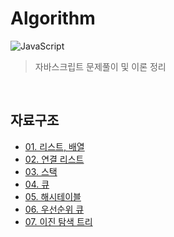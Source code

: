 # Algorithm

<p>
<img alt="JavaScript" src="http://img.shields.io/badge/-JavaScript-F7DF1E?style=flat&logo=JavaScript&logoColor=white"/>
</p>

> 자바스크립트 문제풀이 및 이론 정리

<br>

## 자료구조

- [01. 리스트, 배열](https://github.com/hyunwoome/algorithm/tree/main/docs/data-structure/01_List,Array)
- [02. 연결 리스트](https://github.com/hyunwoome/algorithm/tree/main/docs/data-structure/02_LinkedList)
- [03. 스택](https://github.com/hyunwoome/algorithm/tree/main/docs/data-structure/03_Stack)
- [04. 큐](https://github.com/hyunwoome/algorithm/tree/main/docs/data-structure/04_Queue)
- [05. 해시테이블](https://github.com/hyunwoome/algorithm/tree/main/docs/data-structure/05_HashTable)
- [06. 우선순위 큐](https://github.com/hyunwoome/algorithm/tree/main/docs/data-structure/06_PriorityQueue)
- [07. 이진 탐색 트리](https://github.com/hyunwoome/algorithm/tree/main/docs/data-structure/07_BinarySearchTree)
